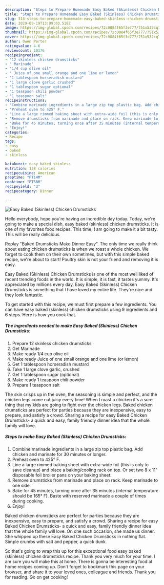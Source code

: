 ```yaml
---
description: "Steps to Prepare Homemade Easy Baked (Skinless) Chicken Drumsticks"
title: "Steps to Prepare Homemade Easy Baked (Skinless) Chicken Drumsticks"
slug: 318-steps-to-prepare-homemade-easy-baked-skinless-chicken-drumsticks
date: 2020-09-19T13:09:03.518Z
image: https://img-global.cpcdn.com/recipes/72c0084f65f3e777/751x532cq70/easy-baked-skinless-chicken-drumsticks-recipe-main-photo.jpg
thumbnail: https://img-global.cpcdn.com/recipes/72c0084f65f3e777/751x532cq70/easy-baked-skinless-chicken-drumsticks-recipe-main-photo.jpg
cover: https://img-global.cpcdn.com/recipes/72c0084f65f3e777/751x532cq70/easy-baked-skinless-chicken-drumsticks-recipe-main-photo.jpg
author: Owen Porter
ratingvalue: 4.6
reviewcount: 10176
recipeingredient:
- "12 skinless chicken drumsticks"
- " Marinade"
- "1/4 cup olive oil"
- " Juice of one small orange and one lime or lemon"
- "1 tablespoon horseradish mustard"
- "1 large clove garlic crushed"
- "1 tablespoon sugar optional"
- "1 teaspoon chili powder"
- "1 teaspoon salt"
recipeinstructions:
- "Combine marinade ingredients in a large zip top plastic bag. Add chicken and marinate for 30 minutes or longer."
- "Preheat oven to 425° F."
- "Line a large rimmed baking sheet with extra-wide foil (this is only to save cleanup) and place a baking/cooling rack on top. Or set two 8 x 11&#34; disposable foil broiler pans on your baking sheet."
- "Remove drumsticks from marinade and place on rack. Keep marinade to one side."
- "Bake for 45 minutes, turning once after 35 minutes (internal temperature should be 165° F). Baste with reserved marinade a couple of times during cooking."
- "Enjoy!"
categories:
- Recipe
tags:
- easy
- baked
- skinless

katakunci: easy baked skinless 
nutrition: 138 calories
recipecuisine: American
preptime: "PT14M"
cooktime: "PT50M"
recipeyield: "3"
recipecategory: Dinner

---
```



![Easy Baked (Skinless) Chicken Drumsticks](https://img-global.cpcdn.com/recipes/72c0084f65f3e777/751x532cq70/easy-baked-skinless-chicken-drumsticks-recipe-main-photo.jpg)

Hello everybody, hope you're having an incredible day today. Today, we're going to make a special dish, easy baked (skinless) chicken drumsticks. It is one of my favorites food recipes. This time, I am going to make it a bit tasty. This will be really delicious.

Replay &#34;Baked Drumsticks Make Dinner Easy&#34;. The only time we really think about eating chicken drumsticks is when we roast a whole chicken. We forget to cook them on their own sometimes, but with this simple baked recipe, we&#39;re about to start! Poultry skin is not your friend and removing it is easy.

Easy Baked (Skinless) Chicken Drumsticks is one of the most well liked of recent trending foods in the world. It is simple, it is fast, it tastes yummy. It's appreciated by millions every day. Easy Baked (Skinless) Chicken Drumsticks is something that I have loved my entire life. They're nice and they look fantastic.


To get started with this recipe, we must first prepare a few ingredients. You can have easy baked (skinless) chicken drumsticks using 9 ingredients and 6 steps. Here is how you cook that.

<!--inarticleads1-->

##### The ingredients needed to make Easy Baked (Skinless) Chicken Drumsticks:

1. Prepare 12 skinless chicken drumsticks
1. Get  Marinade
1. Make ready 1/4 cup olive oil
1. Make ready  Juice of one small orange and one lime (or lemon)
1. Get 1 tablespoon horseradish mustard
1. Take 1 large clove garlic, crushed
1. Get 1 tablespoon sugar (optional)
1. Make ready 1 teaspoon chili powder
1. Prepare 1 teaspoon salt


The skin crisps up in the oven, the seasoning is simple and perfect, and the chicken legs come out juicy every time! When I roast a chicken it&#39;s a sure thing that my kids are going to fight over the chicken legs. Baked chicken drumsticks are perfect for parties because they are inexpensive, easy to prepare, and satisfy a crowd. Sharing a recipe for easy Baked Chicken Drumsticks- a quick and easy, family friendly dinner idea that the whole family will love. 

<!--inarticleads2-->

##### Steps to make Easy Baked (Skinless) Chicken Drumsticks:

1. Combine marinade ingredients in a large zip top plastic bag. Add chicken and marinate for 30 minutes or longer.
1. Preheat oven to 425° F.
1. Line a large rimmed baking sheet with extra-wide foil (this is only to save cleanup) and place a baking/cooling rack on top. Or set two 8 x 11&#34; disposable foil broiler pans on your baking sheet.
1. Remove drumsticks from marinade and place on rack. Keep marinade to one side.
1. Bake for 45 minutes, turning once after 35 minutes (internal temperature should be 165° F). Baste with reserved marinade a couple of times during cooking.
1. Enjoy!


Baked chicken drumsticks are perfect for parties because they are inexpensive, easy to prepare, and satisfy a crowd. Sharing a recipe for easy Baked Chicken Drumsticks- a quick and easy, family friendly dinner idea that the whole family will love. On one such occasion, she made us dinner. She whipped up these Easy Baked Chicken Drumsticks in nothing flat. Simple crumbs with salt and pepper, a quick dunk. 

So that's going to wrap this up for this exceptional food easy baked (skinless) chicken drumsticks recipe. Thank you very much for your time. I am sure you will make this at home. There is gonna be interesting food at home recipes coming up. Don't forget to bookmark this page on your browser, and share it to your loved ones, colleague and friends. Thank you for reading. Go on get cooking!
